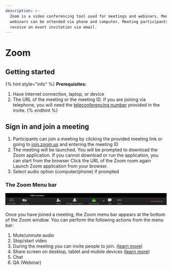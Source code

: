 ```yaml
---
description: >-
  Zoom is a video conferencing tool used for meetings and webinars. Meetings and
  webinars can be attended via phone and computer. Meeting participants will
  receive an event invitation via email.
---
```


# Zoom

## Getting started

{% hint style="info" %}
**Prerequisites:**

1. Have internet connection, laptop, or device
2. The URL of the meeting or the meeting ID. If you are joining via telephone, you will need the [teleconferencing number](http://zoom.us/zoomconference) provided in the invite.
{% endhint %}

## Sign in and join a meeting 

1. Participants can join a meeting by clicking the provided meeting link or going to [join.zoom.us](https://zoom.us/join) and entering the meeting ID
2. The meeting will be launched. You will be prompted to download the Zoom application. If you cannot download or run the application, you can start from the browser Click the URL of the Zoom room again Launch Zoom application from your browser.
3. Select audio option \(computer/phone\) if prompted

### The Zoom Menu bar

![](../.gitbook/assets/image%20%281%29.png)

Once you have joined a meeting, the Zoom menu bar appears at the bottom of the Zoom window. You can perform the following actions from the menu bar:

1. Mute/unmute audio
2. Stop/start video
3. During the meeting you can invite people to join. \([learn more](https://support.zoom.us/hc/en-us/articles/201362183-How-do-I-invite-others-to-join-)\)
4. Share screen on desktop, tablet and mobile devices \([learn more](https://support.zoom.us/hc/en-us/articles/201362153-Screen-Sharing-and-Annotations)\)
5. Chat
6. QA \(Webinar\)






















